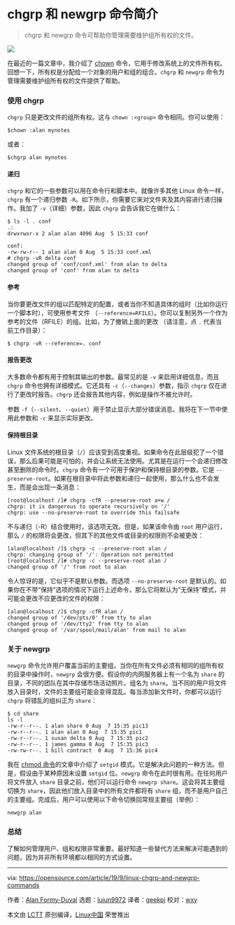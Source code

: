 [#]: collector: (lujun9972)
[#]: translator: (geekpi)
[#]: reviewer: (wxy)
[#]: publisher: (wxy)
[#]: url: (https://linux.cn/article-11399-1.html)
[#]: subject: (Introduction to the Linux chgrp and newgrp commands)
[#]: via: (https://opensource.com/article/19/9/linux-chgrp-and-newgrp-commands)
[#]: author: (Alan Formy-Duval https://opensource.com/users/alanfdoss)

chgrp 和 newgrp 命令简介
======

> chgrp 和 newgrp 命令可帮助你管理需要维护组所有权的文件。

![](https://img.linux.net.cn/data/attachment/album/201909/28/155554aezllilzbedetm43.jpg)

在最近的一篇文章中，我介绍了 [chown][2] 命令，它用于修改系统上的文件所有权。回想一下，所有权是分配给一个对象的用户和组的组合。`chgrp` 和 `newgrp` 命令为管理需要维护组所有权的文件提供了帮助。

### 使用 chgrp

`chgrp` 只是更改文件的组所有权。这与 `chown :<group>` 命令相同。你可以使用：

```
$chown :alan mynotes
```

或者：

```
$chgrp alan mynotes
```

#### 递归

`chgrp` 和它的一些参数可以用在命令行和脚本中。就像许多其他 Linux 命令一样，`chgrp` 有一个递归参数 `-R`。如下所示，你需要它来对文件夹及其内容进行递归操作。我加了 `-v`（详细）参数，因此 `chgrp` 会告诉我它在做什么：


```
$ ls -l . conf
.:
drwxrwxr-x 2 alan alan 4096 Aug  5 15:33 conf

conf:
-rw-rw-r-- 1 alan alan 0 Aug  5 15:33 conf.xml
# chgrp -vR delta conf
changed group of 'conf/conf.xml' from alan to delta
changed group of 'conf' from alan to delta
```

#### 参考

当你要更改文件的组以匹配特定的配置，或者当你不知道具体的组时（比如你运行一个脚本时），可使用参考文件 （`--reference=RFILE`）。你可以复制另外一个作为参考的文件（RFILE）的组。比如，为了撤销上面的更改 （请注意，点 `.` 代表当前工作目录）：

```
$ chgrp -vR --reference=. conf
```

#### 报告更改

大多数命令都有用于控制其输出的参数。最常见的是 `-v` 来启用详细信息，而且 `chgrp` 命令也拥有详细模式。它还具有 `-c`（`--changes`）参数，指示 `chgrp` 仅在进行了更改时报告。`chgrp` 还会报告其他内容，例如是操作不被允许时。

参数 `-f`（`--silent`、`--quiet`）用于禁止显示大部分错误消息。我将在下一节中使用此参数和 `-c` 来显示实际更改。

#### 保持根目录

Linux 文件系统的根目录（`/`）应该受到高度重视。如果命令在此层级犯了一个错误，那么后果可能是可怕的，并会让系统无法使用。尤其是在运行一个会递归修改甚至删除的命令时。`chgrp` 命令有一个可用于保护和保持根目录的参数。它是 `--preserve-root`。如果在根目录中将此参数和递归一起使用，那么什么也不会发生，而是会出现一条消息：

```
[root@localhost /]# chgrp -cfR --preserve-root a+w /
chgrp: it is dangerous to operate recursively on '/'
chgrp: use --no-preserve-root to override this failsafe
```

不与递归（-R）结合使用时，该选项无效。但是，如果该命令由 `root` 用户运行，那么 `/` 的权限将会更改，但其下的其他文件或目录的权限则不会被更改：

```
[alan@localhost /]$ chgrp -c --preserve-root alan /
chgrp: changing group of '/': Operation not permitted
[root@localhost /]# chgrp -c --preserve-root alan /
changed group of '/' from root to alan
```

令人惊讶的是，它似乎不是默认参数。而选项 `--no-preserve-root` 是默认的。如果你在不带“保持”选项的情况下运行上述命令，那么它将默认为“无保持”模式，并可能会更改不应更改的文件的权限：

```
[alan@localhost /]$ chgrp -cfR alan /
changed group of '/dev/pts/0' from tty to alan
changed group of '/dev/tty2' from tty to alan
changed group of '/var/spool/mail/alan' from mail to alan
```

### 关于 newgrp

`newgrp` 命令允许用户覆盖当前的主要组。当你在所有文件必须有相同的组所有权的目录中操作时，`newgrp` 会很方便。假设你的内网服务器上有一个名为 `share` 的目录，不同的团队在其中存储市场活动照片。组名为 `share`。当不同的用户将文件放入目录时，文件的主要组可能会变得混乱。每当添加新文件时，你都可以运行 `chgrp`  将错乱的组纠正为 `share`：

```
$ cd share
ls -l
-rw-r--r--. 1 alan share 0 Aug  7 15:35 pic13
-rw-r--r--. 1 alan alan 0 Aug  7 15:35 pic1
-rw-r--r--. 1 susan delta 0 Aug  7 15:35 pic2
-rw-r--r--. 1 james gamma 0 Aug  7 15:35 pic3
-rw-rw-r--. 1 bill contract  0 Aug  7 15:36 pic4
```

我在 [chmod 命令][3]的文章中介绍了 `setgid` 模式。它是解决此问题的一种方法。但是，假设由于某种原因未设置 `setgid` 位。`newgrp` 命令在此时很有用。在任何用户将文件放入 `share` 目录之前，他们可以运行命令 `newgrp share`。这会将其主要组切换为 `share`，因此他们放入目录中的所有文件都将有 `share` 组，而不是用户自己的主要组。完成后，用户可以使用以下命令切换回常规主要组（举例）：

```
newgrp alan
```

### 总结

了解如何管理用户、组和权限非常重要。最好知道一些替代方法来解决可能遇到的问题，因为并非所有环境都以相同的方式设置。

--------------------------------------------------------------------------------

via: https://opensource.com/article/19/9/linux-chgrp-and-newgrp-commands

作者：[Alan Formy-Duval][a]
选题：[lujun9972][b]
译者：[geekpi](https://github.com/geekpi)
校对：[wxy](https://github.com/wxy)

本文由 [LCTT](https://github.com/LCTT/TranslateProject) 原创编译，[Linux中国](https://linux.cn/) 荣誉推出

[a]: https://opensource.com/users/alanfdosshttps://opensource.com/users/sethhttps://opensource.com/users/alanfdosshttps://opensource.com/users/seth
[b]: https://github.com/lujun9972
[1]: https://opensource.com/sites/default/files/styles/image-full-size/public/lead-images/community-penguins-osdc-lead.png?itok=BmqsAF4A (Penguins walking on the beach )
[2]: https://opensource.com/article/19/8/linux-chown-command
[3]: https://opensource.com/article/19/8/linux-chmod-command
